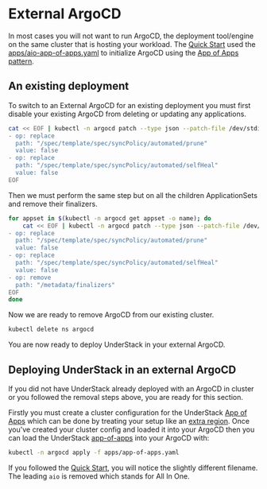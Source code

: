 # External ArgoCD

In most cases you will not want to run ArgoCD, the deployment tool/engine on
the same cluster that is hosting your workload. The [Quick Start](./gitops-install.md)
used the [apps/aio-app-of-apps.yaml][aio-app-of-apps] to initialize ArgoCD
using the [App of Apps pattern][argo-app-of-apps].

## An existing deployment

To switch to an External ArgoCD for an existing deployment you must first
disable your existing ArgoCD from deleting or updating any applications.

```bash
cat << EOF | kubectl -n argocd patch --type json --patch-file /dev/stdin appset app-of-apps
- op: replace
  path: "/spec/template/spec/syncPolicy/automated/prune"
  value: false
- op: replace
  path: "/spec/template/spec/syncPolicy/automated/selfHeal"
  value: false
EOF
```

Then we must perform the same step but on all the children ApplicationSets
and remove their finalizers.

```bash
for appset in $(kubectl -n argocd get appset -o name); do
    cat << EOF | kubectl -n argocd patch --type json --patch-file /dev/stdin "${appset}"
- op: replace
  path: "/spec/template/spec/syncPolicy/automated/prune"
  value: false
- op: replace
  path: "/spec/template/spec/syncPolicy/automated/selfHeal"
  value: false
- op: remove
  path: "/metadata/finalizers"
EOF
done
```

Now we are ready to remove ArgoCD from our existing cluster.

```bash
kubectl delete ns argocd
```

You are now ready to deploy UnderStack in your external ArgoCD.

## Deploying UnderStack in an external ArgoCD

If you did not have UnderStack already deployed with an ArgoCD in cluster
or you followed the removal steps above, you are ready for this section.

Firstly you must create a cluster configuration for the UnderStack
[App of Apps][app-of-apps] which can be done by treating your
setup like an [extra region](./extra-regions.md). Once you've created
your cluster config and loaded it into your ArgoCD then you can load the
UnderStack [app-of-apps] into your ArgoCD with:

```bash
kubectl -n argocd apply -f apps/app-of-apps.yaml
```

If you followed the [Quick Start](./gitops-install.md), you will notice the
slightly different filename. The leading `aio` is removed which stands for
All In One.

[aio-app-of-apps]: <https://github.com/rackerlabs/understack/blob/main/apps/aio-app-of-apps.yaml>
[app-of-apps]: <https://github.com/rackerlabs/understack/blob/main/apps/app-of-apps.yaml>
[argo-app-of-apps]: <https://argo-cd.readthedocs.io/en/stable/operator-manual/cluster-bootstrapping/>
